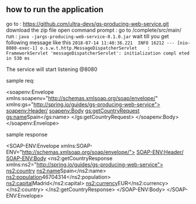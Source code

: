 ## how to run the application
go to : https://github.com/ultra-devs/gs-producing-web-service.git
download the zip file 
open command prompt :
go to /complete/src/main/
run : `java -jargs-producing-web-service-0.1.0.jar`
wait till you get following message like this
`2018-07-14 11:40:36.221  INFO 16212 --- [nio-8080-exec-1] o.s.w.t.http.MessageDispatcherServlet    : FrameworkServlet 'messageDispatcherServlet': initialization compl
eted in 530 ms`

The service will start listening @8080

sample req:


<soapenv:Envelope xmlns:soapenv="http://schemas.xmlsoap.org/soap/envelope/"
				  xmlns:gs="http://spring.io/guides/gs-producing-web-service">
   <soapenv:Header/>
   <soapenv:Body>
      <gs:getCountryRequest>
         <gs:name>Spain</gs:name>
      </gs:getCountryRequest>
   </soapenv:Body>
</soapenv:Envelope>



sample response
<?xml version="1.0"?>
<SOAP-ENV:Envelope xmlns:SOAP-ENV="http://schemas.xmlsoap.org/soap/envelope/">
  <SOAP-ENV:Header/>
  <SOAP-ENV:Body>
    <ns2:getCountryResponse xmlns:ns2="http://spring.io/guides/gs-producing-web-service">
      <ns2:country>
        <ns2:name>Spain</ns2:name>
        <ns2:population>46704314</ns2:population>
        <ns2:capital>Madrid</ns2:capital>
        <ns2:currency>EUR</ns2:currency>
      </ns2:country>
    </ns2:getCountryResponse>
  </SOAP-ENV:Body>
</SOAP-ENV:Envelope>






